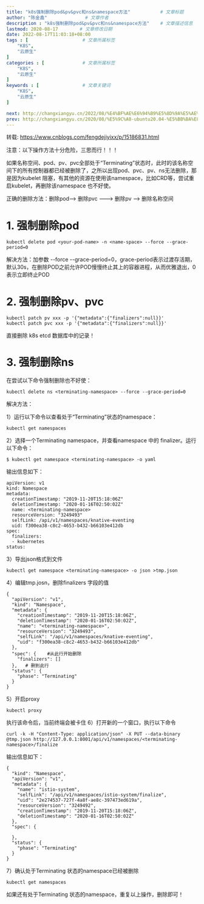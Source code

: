 ```yaml
---
title: "k8s强制删除pod&pv&pvc和ns&namespace方法"           # 文章标题
author: "陈金鑫"              # 文章作者
description : "k8s强制删除pod&pv&pvc和ns&namespace方法"    # 文章描述信息
lastmod: 2020-08-17        # 文章修改日期
date: 2022-08-17T11:03:18+08:00
tags : [                    # 文章所属标签
    "K8S",
    "云原生"
]
categories : [              # 文章所属标签
    "K8S",
    "云原生"
]
keywords : [                # 文章关键词
    "K8S",
    "云原生"
]

next: http://changxiangyu.cn/2022/08/%E4%BF%AE%E6%94%B9%E5%8D%9A%E5%AE%A2%E4%B8%BB%E9%A2%98/      # 下一篇博客地址
prev: http://changxiangyu.cn/2020/08/%E5%9C%A8-ubuntu20.04-%E5%BB%BA%E8%AE%BE-openvpn/  # 上一篇博客地址
---
```

转载: https://www.cnblogs.com/fengdejiyixx/p/15186831.html

注意：以下操作方法十分危险，三思而行！！！

如果名称空间、pod、pv、pvc全部处于“Terminating”状态时，此时的该名称空间下的所有控制器都已经被删除了，之所以出现pod、pvc、pv、ns无法删除，那是因为kubelet 阻塞，有其他的资源在使用该namespace，比如CRD等，尝试重启kubelet，再删除该namespace 也不好使。

正确的删除方法：删除pod--> 删除pvc ---> 删除pv --> 删除名称空间
# 1. 强制删除pod
```
kubectl delete pod <your-pod-name> -n <name-space> --force --grace-period=0
```
解决方法：加参数 --force --grace-period=0，grace-period表示过渡存活期，默认30s，在删除POD之前允许POD慢慢终止其上的容器进程，从而优雅退出，0表示立即终止POD

# 2. 强制删除pv、pvc
```
kubectl patch pv xxx -p '{"metadata":{"finalizers":null}}'
kubectl patch pvc xxx -p '{"metadata":{"finalizers":null}}'
```
直接删除 k8s etcd 数据库中的记录！

# 3. 强制删除ns
在尝试以下命令强制删除也不好使：
```
kubectl delete ns <terminating-namespace> --force --grace-period=0
```
解决方法：

1）运行以下命令以查看处于“Terminating”状态的namespace：
```
kubectl get namespaces
```
2）选择一个Terminating namespace，并查看namespace 中的 finalizer。运行以下命令：
```
$ kubectl get namespace <terminating-namespace> -o yaml
```
输出信息如下：
```
apiVersion: v1
kind: Namespace
metadata:
  creationTimestamp: "2019-11-20T15:18:06Z"
  deletionTimestamp: "2020-01-16T02:50:02Z"
  name: <terminating-namespace>
  resourceVersion: "3249493"
  selfLink: /api/v1/namespaces/knative-eventing
  uid: f300ea38-c8c2-4653-b432-b66103e412db
spec:
  finalizers:
  - kubernetes
status:
```
3）导出json格式到文件
```
kubectl get namespace <terminating-namespace> -o json >tmp.json
```
4）编辑tmp.josn，删除finalizers 字段的值
```
{
  "apiVersion": "v1",
  "kind": "Namespace",
  "metadata": {
    "creationTimestamp": "2019-11-20T15:18:06Z",
    "deletionTimestamp": "2020-01-16T02:50:02Z",
    "name": "<terminating-namespace>",
    "resourceVersion": "3249493",
    "selfLink": "/api/v1/namespaces/knative-eventing",
    "uid": "f300ea38-c8c2-4653-b432-b66103e412db"
  },
  "spec": {    #从此行开始删除
    "finalizers": []
  },   # 删到此行
  "status": {
    "phase": "Terminating"
  }
}
```
5）开启proxy
```
kubectl proxy
```
执行该命令后，当前终端会被卡住
6）打开新的一个窗口，执行以下命令
```
curl -k -H "Content-Type: application/json" -X PUT --data-binary @tmp.json http://127.0.0.1:8001/api/v1/namespaces/<terminating-namespace>/finalize
```
输出信息如下：
```
{
  "kind": "Namespace",
  "apiVersion": "v1",
  "metadata": {
    "name": "istio-system",
    "selfLink": "/api/v1/namespaces/istio-system/finalize",
    "uid": "2e274537-727f-4a8f-ae8c-397473ed619a",
    "resourceVersion": "3249492",
    "creationTimestamp": "2019-11-20T15:18:06Z",
    "deletionTimestamp": "2020-01-16T02:50:02Z"
  },
  "spec": {
    
  },
  "status": {
    "phase": "Terminating"
  }
}
```
7）确认处于Terminating 状态的namespace已经被删除
```
kubectl get namespaces
```
如果还有处于Terminating 状态的namespace，重复以上操作，删除即可！


